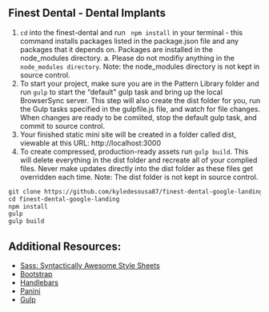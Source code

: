 
## Finest Dental - Dental Implants

1.	` cd `  into the finest-dental and run ` npm install`  in your terminal - this command installs packages listed in the package.json file and any packages that it depends on. Packages are installed in the node_modules directory. 
a.	Please do not modifiy anything in the `node_modules directory`. Note: the node_modules directory is not kept in source control. 
2.	To start your project, make sure you are in the Pattern Library folder and run ` gulp `  to start the “default” gulp task and bring up the local BrowserSync server. This step will also create the dist folder for you, run the Gulp tasks specified in the gulpfile.js file, and watch for file changes. When changes are ready to be comiited, stop the default gulp task, and commit to source control. 
3.	Your finished static mini site will be created in a folder called dist, viewable at this URL:
http://localhost:3000 
4.	To create compressed, production-ready assets run `gulp build`. This will delete everything in the dist folder and recreate all of your complied files. Never make updates directly into the dist folder as these files get overridden each time. Note: The dist folder is not kept in source control. 


```txt
git clone https://github.com/kyledesousa87/finest-dental-google-landing.git
cd finest-dental-google-landing
npm install
gulp
gulp build
```

## Additional Resources:
- [Sass: Syntactically Awesome Style Sheets](http://sass-lang.com/)
- [Bootstrap](https://getbootstrap.com/)
- [Handlebars](http://handlebarsjs.com/)
- [Panini](https://github.com/zurb/panini) 
- [Gulp](https://gulpjs.org/getting-started)
